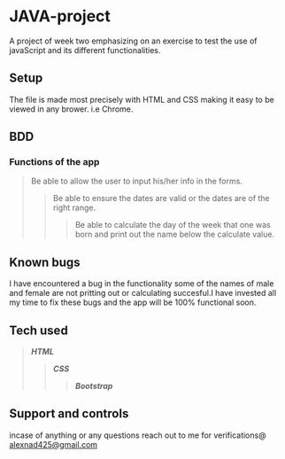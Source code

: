 # JAVA-project
A project of week two emphasizing on an exercise to test the use of javaScript and its different functionalities.

## Setup
The file is made most precisely with HTML and CSS making it easy to be viewed in any brower. i.e Chrome.

## BDD
### Functions of the app
>Be able to allow the user to input his/her info in the forms.
>>Be able to ensure the dates are valid or the dates are of the right range.
>>>Be able to calculate the day of the week that one was born and print out the name below the calculate value.

## Known bugs 
I have encountered a bug in the functionality some of the names of male and female are not pritting out or calculating succesful.I have invested all my time to fix these bugs and the app will be 100% functional soon.

## Tech used 
>**_HTML_**
>>**_CSS_**
>>>**_Bootstrap_**

## Support and controls 
incase of anything or any questions reach out to me for verifications@ alexnad425@gmail.com

